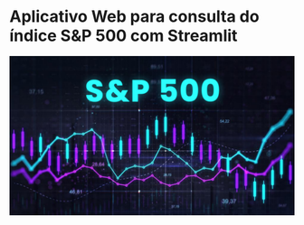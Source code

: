 # Aplicativo Web para consulta do índice S&P 500 com Streamlit

<p align="center"><img src="./SP500.jpg" width="700"></p>
